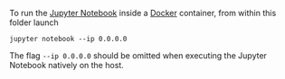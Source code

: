 To run the [Jupyter Notebook](http://jupyter.org/) inside a [Docker](https://www.docker.com/) container, from within this folder launch

	jupyter notebook --ip 0.0.0.0

The flag `--ip 0.0.0.0` should be omitted when executing the Jupyter Notebook natively on the host.
